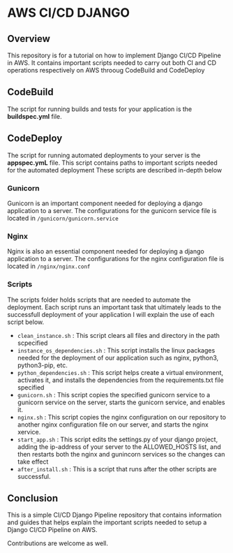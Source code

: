 # AWS CI/CD DJANGO

## Overview
This repository is for a tutorial on how to implement Django CI/CD Pipeline in AWS.
It contains important scripts needed to carry out both CI and CD operations respectively on AWS throoug CodeBuild and CodeDeploy


## CodeBuild
The script for running builds and tests for your application is the **buildspec.yml** file.

## CodeDeploy 
The script for running automated deployments to your server is the **appspec.ymL** file. 
This script contains paths to important scripts needed for the automated deployment
These scripts are described in-depth below

### Gunicorn
Gunicorn is an important component needed for deploying a django application to a server.
The configurations for the gunicorn service file is located in ```/gunicorn/gunicorn.service```

### Nginx
Nginx is also an essential component needed for deploying a django application to a server.
The configurations for the nginx configuration file is located in ```/nginx/nginx.conf```

### Scripts
The scripts folder holds scripts that are needed to automate the deployment.
Each script runs an important task that ultimately leads to the successfull deployment of your application
I will explain the use of each script below.
- ```clean_instance.sh``` : This script clears all files and directory in the path scpecified
- ```instance_os_dependencies.sh``` : This script installs the linux packages needed for the deployment of our application such as nginx, python3, python3-pip, etc.
- ```python_dependencies.sh``` : This script helps create a virtual environment, activates it, and installs the dependencies from the requirements.txt file specified
- ```gunicorn.sh``` : This script copies the specified gunicorn service to a gunicorn service on the server, starts the gunicorn service, and enables it.
- ```nginx.sh``` : This script copies the nginx configuration on our repository to another nginx configuration file on our server, and starts the nginx xervice.
- ```start_app.sh``` : This script edits the settings.py of your django project, adding the ip-address of your server to the ALLOWED_HOSTS list, and then restarts both the nginx and gunincorn services so the changes can take effect
- ```after_install.sh``` : This is a script that runs after the other scripts are successful.

## Conclusion
This is a simple CI/CD Django Pipeline repository that contains information and guides that helps explain the important scripts needed to setup a Django CI/CD Pipeline on AWS.

Contributions are welcome as well.
